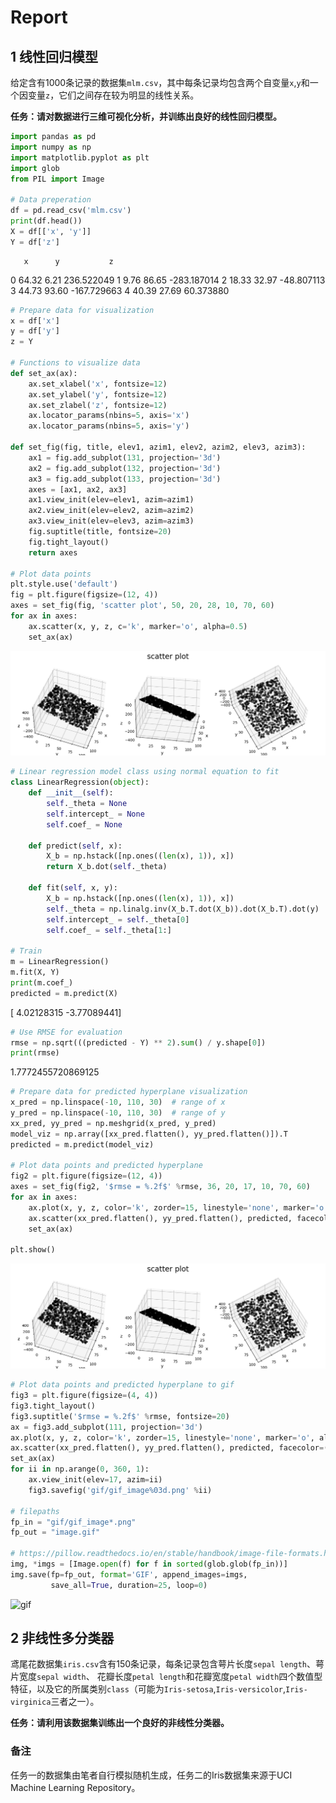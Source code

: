# Report

## 1  线性回归模型

给定含有1000条记录的数据集`mlm.csv`，其中每条记录均包含两个自变量`x`,`y`和一个因变量`z`，它们之间存在较为明显的线性关系。

**任务：请对数据进行三维可视化分析，并训练出良好的线性回归模型。**

```python
import pandas as pd
import numpy as np
import matplotlib.pyplot as plt
import glob
from PIL import Image

# Data preperation
df = pd.read_csv('mlm.csv')
print(df.head())
X = df[['x', 'y']]
Y = df['z']
```

       x      y           z
0  64.32   6.21  236.522049
1   9.76  86.65 -283.187014
2  18.33  32.97  -48.807113
3  44.73  93.60 -167.729663
4  40.39  27.69   60.373880

```python
# Prepare data for visualization
x = df['x']
y = df['y']
z = Y

# Functions to visualize data
def set_ax(ax):
    ax.set_xlabel('x', fontsize=12)
    ax.set_ylabel('y', fontsize=12)
    ax.set_zlabel('z', fontsize=12)
    ax.locator_params(nbins=5, axis='x')
    ax.locator_params(nbins=5, axis='y')

def set_fig(fig, title, elev1, azim1, elev2, azim2, elev3, azim3):
    ax1 = fig.add_subplot(131, projection='3d')
    ax2 = fig.add_subplot(132, projection='3d')
    ax3 = fig.add_subplot(133, projection='3d')
    axes = [ax1, ax2, ax3]
    ax1.view_init(elev=elev1, azim=azim1)
    ax2.view_init(elev=elev2, azim=azim2)
    ax3.view_init(elev=elev3, azim=azim3)
    fig.suptitle(title, fontsize=20)
    fig.tight_layout()
    return axes

# Plot data points
plt.style.use('default')
fig = plt.figure(figsize=(12, 4))
axes = set_fig(fig, 'scatter plot', 50, 20, 28, 10, 70, 60)
for ax in axes:
    ax.scatter(x, y, z, c='k', marker='o', alpha=0.5)
    set_ax(ax)
```
![png](myplot1.png)

```python
# Linear regression model class using normal equation to fit
class LinearRegression(object):
    def __init__(self):
        self._theta = None
        self.intercept_ = None
        self.coef_ = None

    def predict(self, x):
        X_b = np.hstack([np.ones((len(x), 1)), x])
        return X_b.dot(self._theta)

    def fit(self, x, y):
        X_b = np.hstack([np.ones((len(x), 1)), x])
        self._theta = np.linalg.inv(X_b.T.dot(X_b)).dot(X_b.T).dot(y)
        self.intercept_ = self._theta[0]
        self.coef_ = self._theta[1:]

# Train
m = LinearRegression()
m.fit(X, Y)
print(m.coef_)
predicted = m.predict(X)
```
[ 4.02128315 -3.77089441]

```python
# Use RMSE for evaluation
rmse = np.sqrt(((predicted - Y) ** 2).sum() / y.shape[0])
print(rmse)
```
1.7772455720869125

```python
# Prepare data for predicted hyperplane visualization
x_pred = np.linspace(-10, 110, 30)  # range of x
y_pred = np.linspace(-10, 110, 30)  # range of y
xx_pred, yy_pred = np.meshgrid(x_pred, y_pred)
model_viz = np.array([xx_pred.flatten(), yy_pred.flatten()]).T
predicted = m.predict(model_viz)

# Plot data points and predicted hyperplane
fig2 = plt.figure(figsize=(12, 4))
axes = set_fig(fig2, '$rmse = %.2f$' %rmse, 36, 20, 17, 10, 70, 60)
for ax in axes:
    ax.plot(x, y, z, color='k', zorder=15, linestyle='none', marker='o', alpha=0.5, markersize=4)
    ax.scatter(xx_pred.flatten(), yy_pred.flatten(), predicted, facecolor=(0, 0, 0, 0), s=20, edgecolor='#70b3f0')
    set_ax(ax)

plt.show()
```
![png](myplot1.png)

```python
# Plot data points and predicted hyperplane to gif
fig3 = plt.figure(figsize=(4, 4))
fig3.tight_layout()
fig3.suptitle('$rmse = %.2f$' %rmse, fontsize=20)
ax = fig3.add_subplot(111, projection='3d')
ax.plot(x, y, z, color='k', zorder=15, linestyle='none', marker='o', alpha=0.5, markersize=4)
ax.scatter(xx_pred.flatten(), yy_pred.flatten(), predicted, facecolor=(0, 0, 0, 0), s=20, edgecolor='#70b3f0')
set_ax(ax)
for ii in np.arange(0, 360, 1):
    ax.view_init(elev=17, azim=ii)
    fig3.savefig('gif/gif_image%03d.png' %ii)

# filepaths
fp_in = "gif/gif_image*.png"
fp_out = "image.gif"

# https://pillow.readthedocs.io/en/stable/handbook/image-file-formats.html#gif
img, *imgs = [Image.open(f) for f in sorted(glob.glob(fp_in))]
img.save(fp=fp_out, format='GIF', append_images=imgs,
         save_all=True, duration=25, loop=0)
```
![gif](img.gif)

## 2  非线性多分类器

鸢尾花数据集`iris.csv`含有150条记录，每条记录包含萼片长度`sepal length`、萼片宽度`sepal width`、
花瓣长度`petal length`和花瓣宽度`petal width`四个数值型特征，以及它的所属类别`class`（可能为`Iris-setosa`,`Iris-versicolor`,`Iris-virginica`三者之一）。

**任务：请利用该数据集训练出一个良好的非线性分类器。**

### 备注

任务一的数据集由笔者自行模拟随机生成，任务二的Iris数据集来源于UCI Machine Learning Repository。
